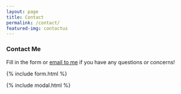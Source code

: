 ```yaml
---
layout: page
title: Contact
permalink: /contact/
featured-img: contactus
---
```


### Contact Me

Fill in the form or [email to me](mailto:{{site.email}}) if you have any questions or concerns!

{% include form.html %}

{% include modal.html %}
